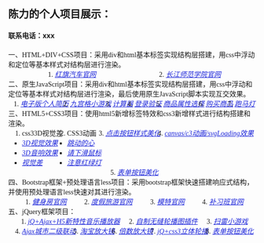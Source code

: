 <h2>陈力的个人项目展示：</h2>
<h4>联系电话：xxx</h4>
<ul style="list-style: none;margin: 0;padding: 0;font-family: '微软雅黑';">
<li ">一、HTML+DIV+CSS项目：采用div和html基本标签实现结构层搭建，用css中浮动和定位等基本样式对结构层进行渲染。
<ol style="display: flex;flex-wrap: wrap;justify-content: space-around;">
 <li><a  target="-blank" style="color: rgba(25, 34, 218, 0.993); 
 font-style: italic; " href="./原生js+html+css/红旗汽车官网/hongqi.html">红旗汽车官网</a></li>
<li><a target="-blank" style="color: rgba(25, 34, 218, 0.993); 
font-style: italic; " href ="./原生js+html+css/长江师范学院官网/1.html">长江师范学院官网</a></li>
</ol>
</li>

<li>
二、原生JavaScript项目：采用div和html基本标签实现结构层搭建，用css中浮动和定位等基本样式对结构层进行渲染，最后使用原生JavaScript脚本实现互交效果。
<ol style="display: flex;flex-wrap: wrap;justify-content: space-around;">
<li><a target="-blank" style="color: rgba(25, 34, 218, 0.993); 
font-style: italic; " href ="./原生js+html+css/电子个人简历/gerenjianli.html">电子版个人简历</a></li>
<li><a target="-blank" style="color: rgba(25, 34, 218, 0.993); 
font-style: italic; " href ="./原生js+html+css/九宫格小游戏/九宫格小游戏.html">九宫格小游戏</a></li>
<li><a target="-blank" style="color: rgba(25, 34, 218, 0.993); 
 font-style: italic; " href ="./原生js+html+css/简易计算器/计算器.html">计算器</a></li>
                
<li><a target="-blank" style="color: rgba(25, 34, 218, 0.993); 
 font-style: italic; " href ="./原生js+html+css/登录验证/表单验证.html">登录验证</a></li>
<li><a target="-blank" style="color: rgba(25, 34, 218, 0.993); 
 font-style: italic; " href ="./原生js+html+css/商品属性选择/商品属性选择.html">商品属性选择</a></li>
<li><a  target="-blank" style="color: rgba(25, 34, 218, 0.993); 
font-style: italic; " href ="./原生js+html+css/购买商品/仿购买.html">购买商品</a></li>
<li><a  target="-blank" style="color: rgba(25, 34, 218, 0.993); 
font-style: italic; " href ="./原生js+html+css/跑马灯/paomadeng.html">跑马灯</a></li>
</ol>
</li>

<li>
 三、HTML5+CSS3项目：使用html5新增标签特效和css3新增样式进行结构搭建和渲染。
<ol style="display: flex;flex-wrap: wrap;justify-content: space-around;">
 <li> css33D视觉差
 <ul style="list-style: square; margin: 0;padding: 0;">
 <li><a target="-blank" style="color: rgba(25, 34, 218, 0.993); 
 font-style: italic; " " href="./html5+css3/css33D转换/3d视觉效果/完成立体盒子项目.html">3D视觉效果</a></li>
<li><a  target="-blank" style="color: rgba(25, 34, 218, 0.993); 
font-style: italic; " href ="./html5+css3/css33D转换/仿3d音响/仿3D音响.html">3D音响效果</a></li>
 <li><a target="-blank" style="color: rgba(25, 34, 218, 0.993); 
font-style: italic; " " href="./html5+css3/css33D转换/视觉差.html">视觉差</a></li>
</ul>
 </li>
<li>CSS3动画
 <ul style="list-style: square; margin: 0;padding: 0;">
<li> <a  target="-blank" style="color: rgba(25, 34, 218, 0.993); 
font-style: italic; " href ="./html5+css3/css3关键帧动画/css3爱心跳动.html">跳动的心</a> </li>
 <li> <a target="-blank" style="color: rgba(25, 34, 218, 0.993); 
 font-style: italic; " " href="./html5+css3/css3关键帧动画/css3下滑鼠标.html">请下滑鼠标</a> </li>
 <li> <a  target="-blank" style="color: rgba(25, 34, 218, 0.993); 
 font-style: italic; " href ="./html5+css3/css3关键帧动画/css3动画红路灯.html">注意红绿灯</a> </li>
 </ul>
  </li>
                
 <li> <a target="-blank" style="color: rgba(25, 34, 218, 0.993); 
 font-style: italic; " " href="./html5+css3/按钮美化效果/幽灵按钮.html">点击按钮样式美化</a> </li>
 <li>
<a  target="-blank" style="color: rgba(25, 34, 218, 0.993); 
 font-style: italic; " href ="./html5+css3/Loding效果/loading.html">canvas/c3动画/svgLoading效果</a>
</li>
 <li>
<a  target="-blank" style="color: rgba(25, 34, 218, 0.993); 
font-style: italic; " href ="./html5+css3/css3表单按钮美化.html">表单按钮美化</a>
 </li>
</ol>
            
</li>

 <li> 四、Bootstrap框架+预处理语言less项目：采用bootstrap框架快速搭建响应式结构，并使用预处理语言less快速对其进行渲染。
<ol style="display: flex;flex-wrap: wrap;justify-content: space-around;">
 <li><a  target="-blank" style="color: rgba(25, 34, 218, 0.993); 
 font-style: italic; " href ="Bootstrap/健身房官网/index.html">健身房官网</a></li>
<li><a  target="-blank" style="color: rgba(25, 34, 218, 0.993); 
 font-style: italic; " href ="Bootstrap/度假旅游官网/btspuse.html">度假旅游官网</a></li>
<li><a  target="-blank" style="color: rgba(25, 34, 218, 0.993); 
font-style: italic; " href ="Bootstrap/模特官网/btspuse.html">模特官网</a></li>
 <li><a  target="-blank" style="color: rgba(25, 34, 218, 0.993); 
 font-style: italic; " href ="Bootstrap/补习班官网/index.html">补习班官网</a></li>

</ol>
</li>

<li>  五、jQuery框架项目：
<ol style="display: flex;flex-wrap: wrap;justify-content: space-around;">
<li><a  target="-blank" style="color: rgba(25, 34, 218, 0.993); 
 font-style: italic; " href ="./jQuery/音乐播放器/音乐播放器.html">jQ+Ajax+H5新特性音乐播放器</a></li>
<li><a  target="-blank" style="color: rgba(25, 34, 218, 0.993); 
 font-style: italic; " href ="./jQuery/简易无缝轮播复用/点击无缝轮播图.html">自制无缝轮播图插件</a></li>
<li><a  target="-blank" style="color: rgba(25, 34, 218, 0.993); 
 font-style: italic; " href ="./jQuery/扫雷小游戏/扫雷游戏.html">扫雷小游戏</a></li>
<li><a  target="-blank" style="color: rgba(25, 34, 218, 0.993); 
  font-style: italic; " href ="./jQuery/Ajax城市二级联动/城市二级联动.html">Ajax城市二级联动</a></li>
<li><a  target="-blank" style="color: rgba(25, 34, 218, 0.993); 
 font-style: italic; " href ="./jQuery/淘宝放大镜/商品放大镜.html">淘宝放大镜</a></li>
 <li><a  target="-blank" style="color: rgba(25, 34, 218, 0.993); 
   font-style: italic; " href ="./jQuery/倍数放大镜/jq倍数放大镜.html">倍数放大镜</a></li>
 <li><a  target="-blank" style="color: rgba(25, 34, 218, 0.993); 
 font-style: italic; " href ="./jQuery/jQuery+css33D轮播图/jq立体轮播图.html">jQ+css3立体轮播</a></li>
 <li><a  target="-blank" style="color: rgba(25, 34, 218, 0.993); 
 font-style: italic; " href ="./jQuery/表单按钮美化/jq表单按钮美化.html">表单按钮美化</a></li>

</ol>


</li>

</ul>